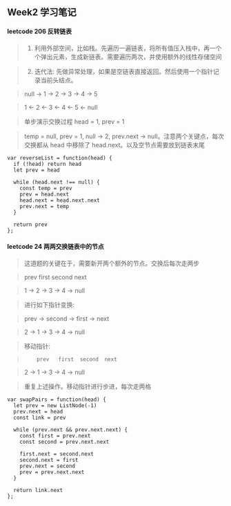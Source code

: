 ## Week2 学习笔记

#### leetcode 206 反转链表

> 1. 利用外部空间，比如栈。先遍历一遍链表，将所有值压入栈中，再一个个弹出元素，生成新链表。需要遍历两次，并使用额外的线性存储空间

> 2. 迭代法: 先做异常处理，如果是空链表直接返回。然后使用一个指针记录当前头结点。

> null -> 1 -> 2 -> 3 -> 4 -> 5

> 1 <- 2 <- 3 <- 4 <- 5 <- null

> 单步演示交换过程 head = 1, prev = 1

> temp = null, prev = 1, null -> 2, prev.next -> null。注意两个关键点，每次交换都从 head 中移除了 head.next。以及空节点需要放到链表末尾

```
var reverseList = function(head) {
  if (!head) return head
  let prev = head

  while (head.next !== null) {
    const temp = prev
    prev = head.next
    head.next = head.next.next
    prev.next = temp
  }

  return prev
};
```

#### leetcode 24 两两交换链表中的节点

> 这道题的关键在于，需要新开两个额外的节点。交换后每次走两步

> prev first second next

> 1 -> 2 -> 3 -> 4 -> null

> 进行如下指针变换:

> prev -> second -> first -> next

> 2 -> 1 -> 3 -> 4 -> null

> 移动指针:

>         prev   first  second  next

> 2 -> 1 -> 3 -> 4 -> null

> 重复上述操作。移动指针进行步进，每次走两格

```
var swapPairs = function(head) {
  let prev = new ListNode(-1)
  prev.next = head
  const link = prev

  while (prev.next && prev.next.next) {
    const first = prev.next
    const second = prev.next.next

    first.next = second.next
    second.next = first
    prev.next = second
    prev = prev.next.next
  }

  return link.next
};
```
